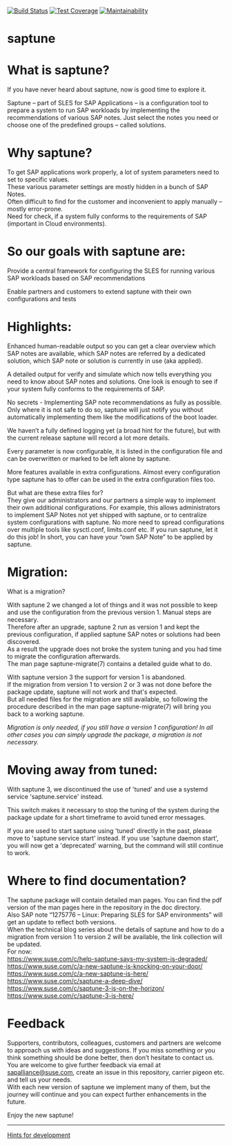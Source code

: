 
[![Build Status](https://github.com/angelabriel/saptune/actions/workflows/saptune-ut.yml/badge.svg?branch=saptune_test)](https://github.com/angelabriel/saptune/actions/workflows/saptune-ut.yml/badge.svg?branch=saptune_test)
[![Test Coverage](https://api.codeclimate.com/v1/badges/c159575e62a6de1a2ac3/test_coverage)](https://codeclimate.com/github/angelabriel/saptune/test_coverage)
[![Maintainability](https://api.codeclimate.com/v1/badges/c159575e62a6de1a2ac3/maintainability)](https://codeclimate.com/github/angelabriel/saptune/maintainability)


# saptune

# What is saptune?

If you have never heard about saptune, now is good time to explore it.

Saptune – part of SLES for SAP Applications – is a configuration tool to prepare a system to run SAP workloads by implementing the recommendations of various SAP notes. Just select the notes you need or choose one of the predefined groups – called solutions.

# Why saptune?

To get SAP applications work properly, a lot of system parameters need to set to specific values.\
These various parameter settings are mostly hidden in a bunch of SAP Notes.\
Often difficult to find for the customer and inconvenient to apply manually – mostly error-prone.\
Need for check, if a system fully conforms to the requirements of SAP (important in Cloud environments).

# So our goals with saptune are:

Provide a central framework for configuring the SLES for running various SAP workloads based on SAP recommendations

Enable partners and customers to extend saptune with their own configurations and tests


# Highlights:

Enhanced human-readable output so you can get a clear overview which SAP notes are available, which SAP notes are referred by a dedicated solution, which SAP note or solution is currently in use (aka applied).

A detailed output for verify and simulate which now tells everything you need to know about SAP notes and solutions.
One look is enough to see if your system fully conforms to the requirements of SAP.

No secrets - Implementing SAP note recommendations as fully as possible. Only where it is not safe to do so, saptune will just notify you without automatically implementing them like the modifications of the boot loader.

We haven’t a fully defined logging yet (a broad hint for the future), but with the current release saptune will record a lot more details.

Every parameter is now configurable, it is listed in the configuration file and can be overwritten or marked to be left alone by saptune.

More features available in extra configurations. Almost every configuration type saptune has to offer can be used in the extra configuration files too.

But what are these extra files for?\
They give our administrators and our partners a simple way to implement their own additional configurations. For example, this allows administrators to implement SAP Notes not yet shipped with saptune, or to centralize system configurations with saptune. No more need to spread configurations over multiple tools like sysctl.conf, limits.conf etc. If you run saptune, let it do this job! In short, you can have your “own SAP Note” to be applied by saptune.


# Migration:

What is a migration?

With saptune 2 we changed a lot of things and it was not possible to keep and use the configuration from the previous version 1. Manual steps are necessary.\
Therefore after an upgrade, saptune 2 run as version 1 and kept the previous configuration, if applied saptune SAP notes or solutions had been discovered.\
As a result the upgrade does not broke the system tuning and you had time to migrate the configuration afterwards.\
The man page saptune-migrate(7) contains a detailed guide what to do.

With saptune version 3 the support for version 1 is abandoned.\
If the migration from version 1 to version 2 or 3 was not done before the package update, saptune will not work and that's expected.\
But all needed files for the migration are still available, so following the procedure described in the man page saptune-migrate(7) will bring you back to a working saptune.

*Migration is only needed, if you still have a version 1 configuration! In all other cases you can simply upgrade the package, a migration is not necessary.*


# Moving away from tuned:

With saptune 3, we discontinued the use of 'tuned' and use a systemd service 'saptune.service' instead.

This switch makes it necessary to stop the tuning of the system during the package update for a short timeframe to avoid tuned error messages.

If you are used to start saptune using 'tuned' directly in the past, please move to 'saptune service start' instead.
If you use 'saptune daemon start', you will now get a 'deprecated' warning, but the command will still continue to work.


# Where to find documentation?

The saptune package will contain detailed man pages. You can find the pdf version of the man pages here in the repository in the doc directory.\
Also SAP note “1275776 – Linux: Preparing SLES for SAP environments” will get an update to reflect both versions.\
When the technical blog series about the details of saptune and how to do a migration from version 1 to version 2 will be available, the link collection will be updated.\
For now:\
<https://www.suse.com/c/help-saptune-says-my-system-is-degraded/>\
<https://www.suse.com/c/a-new-saptune-is-knocking-on-your-door/>\
<https://www.suse.com/c/a-new-saptune-is-here/>\
<https://www.suse.com/c/saptune-a-deep-dive/>\
<https://www.suse.com/c/saptune-3-is-on-the-horizon/>\
<https://www.suse.com/c/saptune-3-is-here/>


# Feedback

Supporters, contributors, colleagues, customers and partners are welcome to approach us with ideas and suggestions. If you miss something or you think something should be done better, then don’t hesitate to contact us. You are welcome to give further feedback via email at sapalliance@suse.com, create an issue in this repository, carrier pigeon etc. and tell us your needs.\
With each new version of saptune we implement many of them, but the journey will continue and you can expect further enhancements in the future.


Enjoy the new saptune!

---

[Hints for development](development.md)

